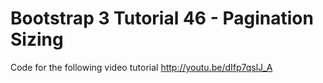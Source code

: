 Bootstrap 3 Tutorial 46 - Pagination Sizing
===========================================

Code for the following video tutorial http://youtu.be/dIfp7qslJ_A
